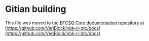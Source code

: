 Gitian building
================

This file was moved to [the BTCSQ Core documentation repository](https://github.com/VeriBlock/vbk-ri-btc/docs/blob/master/gitian-building.md) at [https://github.com/VeriBlock/vbk-ri-btc/docs](https://github.com/VeriBlock/vbk-ri-btc/docs).
